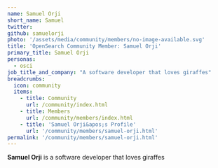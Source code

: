 ```yaml
---
name: Samuel Orji
short_name: Samuel
twitter:
github: samuelorji
photo: '/assets/media/community/members/no-image-available.svg'
title: 'OpenSearch Community Member: Samuel Orji'
primary_title: Samuel Orji
personas:
  - osci
job_title_and_company: "A software developer that loves giraffes"
breadcrumbs:
  icon: community
  items:
    - title: Community
      url: /community/index.html
    - title: Members
      url: /community/members/index.html
    - title: 'Samuel Orji&apos;s Profile'
      url: '/community/members/samuel-orji.html'
permalink: '/community/members/samuel-orji.html'
---
```


**Samuel Orji** is a software developer that loves giraffes